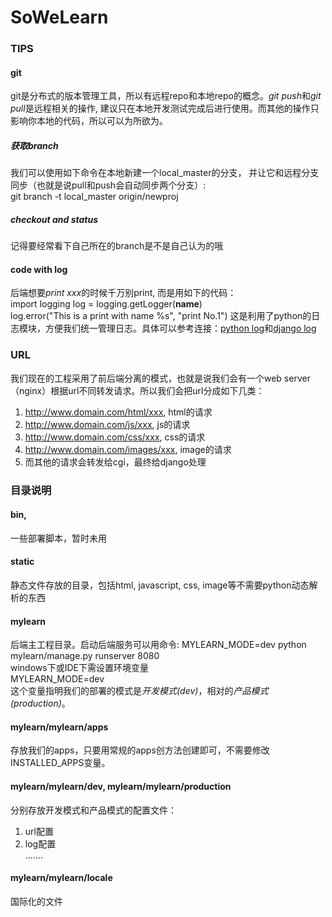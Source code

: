 SoWeLearn
=========
[logd]: https://docs.djangoproject.com/en/dev/topics/logging/ "django log"
[logp]: http://docs.python.org/2/howto/logging.html "python log"

  
### TIPS  
  
#### git  
git是分布式的版本管理工具，所以有远程repo和本地repo的概念。*git push*和*git pull*是远程相关的操作, 建议只在本地开发测试完成后进行使用。而其他的操作只影响你本地的代码，所以可以为所欲为。  
##### 获取branch
我们可以使用如下命令在本地新建一个local_master的分支， 并让它和远程分支同步（也就是说pull和push会自动同步两个分支）:  
    git branch -t local_master origin/newproj
##### checkout and status  
记得要经常看下自己所在的branch是不是自己认为的哦
  
#### code with log  
后端想要*print xxx*的时候千万别print, 而是用如下的代码：  
    import logging
    log = logging.getLogger(__name__)  
    log.error("This is a print with name %s", "print No.1")
这是利用了python的日志模块，方便我们统一管理日志。具体可以参考连接：[python log][logp]和[django log][logd]
  
  
### URL  
我们现在的工程采用了前后端分离的模式，也就是说我们会有一个web server（nginx）根据url不同转发请求。所以我们会把url分成如下几类：  
1. http://www.domain.com/html/xxx, html的请求
2. http://www.domain.com/js/xxx, js的请求
3. http://www.domain.com/css/xxx, css的请求
4. http://www.domain.com/images/xxx, image的请求
5. 而其他的请求会转发给cgi，最终给django处理

  
### 目录说明  

#### bin,  
一些部署脚本，暂时未用

#### static  
静态文件存放的目录，包括html, javascript, css, image等不需要python动态解析的东西  

#### mylearn
后端主工程目录。启动后端服务可以用命令:
    MYLEARN_MODE=dev python mylearn/manage.py runserver 8080  
windows下或IDE下需设置环境变量  
    MYLEARN_MODE=dev  
这个变量指明我们的部署的模式是*开发模式(dev)*，相对的*产品模式(production)*。
  
#### mylearn/mylearn/apps  
存放我们的apps，只要用常规的apps创方法创建即可，不需要修改INSTALLED_APPS变量。

#### mylearn/mylearn/dev, mylearn/mylearn/production
分别存放开发模式和产品模式的配置文件：  
1. url配置  
2. log配置  
.......

#### mylearn/mylearn/locale
国际化的文件
